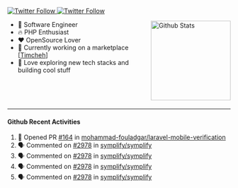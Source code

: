 <p>
  <a href="https://twitter.com/50bhan">
    <img alt="Twitter Follow" src="https://img.shields.io/twitter/follow/50bhan?color=1DA1F2&logo=twitter&style=for-the-badge">
  </a>
  
  <a href="https://www.linkedin.com/in/50bhan">
    <img alt="Twitter Follow" src="https://img.shields.io/badge/LinkedIn-0077B5?style=for-the-badge&logo=linkedin&logoColor=white">
  </a>
</p>

<img alt="Github Stats" src="https://github-readme-stats.vercel.app/api?username=50bhan&show_icons=true" align="right" height="180" />

- 🔭 Software Engineer
- :fire: PHP Enthusiast
- :hearts: OpenSource Lover
- :mega: Currently working on a marketplace [[Timcheh](https://timcheh.com)]
- 🚀 Love exploring new tech stacks and building cool stuff

<br><br><br><hr>

#### Github Recent Activities
<!--START_SECTION:activity-->
1. 💪 Opened PR [#164](https://github.com/mohammad-fouladgar/laravel-mobile-verification/pull/164) in [mohammad-fouladgar/laravel-mobile-verification](https://github.com/mohammad-fouladgar/laravel-mobile-verification)
2. 🗣 Commented on [#2978](https://github.com/symplify/symplify/issues/2978) in [symplify/symplify](https://github.com/symplify/symplify)
3. 🗣 Commented on [#2978](https://github.com/symplify/symplify/issues/2978) in [symplify/symplify](https://github.com/symplify/symplify)
4. 🗣 Commented on [#2978](https://github.com/symplify/symplify/issues/2978) in [symplify/symplify](https://github.com/symplify/symplify)
5. 🗣 Commented on [#2978](https://github.com/symplify/symplify/issues/2978) in [symplify/symplify](https://github.com/symplify/symplify)
<!--END_SECTION:activity-->
